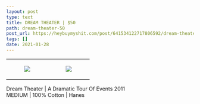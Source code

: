 ```yaml
---
layout: post
type: text
title: DREAM THEATER | $50
path: dream-theater-50
post_url: https://heybuymyshit.com/post/641534122717806592/dream-theater-50
tags: []
date: 2021-01-28
---
```




<table style="width:100%;"><tr><td style="vertical-align:top;">
      <figure class="tmblr-full" data-orig-height="2048" data-orig-width="1365" data-orig-src="https://concertshirts.netlify.app/shirts/0424/0424-01.jpg"><img src="https://64.media.tumblr.com/34d73c3888dfddd96243d81a428f1d60/5b1f5c3f3cbdc18b-27/s540x810/b1816bed44fdf941c0c306e945fdec0acba3f2d4.jpg" data-orig-height="2048" data-orig-width="1365" data-orig-src="https://concertshirts.netlify.app/shirts/0424/0424-01.jpg"/></figure></td>
    <td style="vertical-align:top;">
      <figure class="tmblr-full" data-orig-height="2048" data-orig-width="1365" data-orig-src="https://concertshirts.netlify.app/shirts/0424/0424-02.jpg"><img src="https://64.media.tumblr.com/7ee74429d89c7529f380468a3e136252/5b1f5c3f3cbdc18b-1f/s540x810/8cc7ead8b3a70093fdacd326b99202b5543b093f.jpg" data-orig-height="2048" data-orig-width="1365" data-orig-src="https://concertshirts.netlify.app/shirts/0424/0424-02.jpg"/></figure></td>
  </tr></table><p>
  Dream Theater | A Dramatic Tour Of Events 2011<br/>MEDIUM | 100% Cotton | Hanes
</p>

